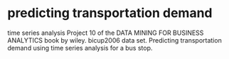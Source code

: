 # predicting transportation demand
time series analysis
Project 10 of the DATA MINING FOR BUSINESS ANALYTICS book by wiley.
bicup2006 data set.
Predicting transportation demand using time series analysis for a bus stop.
